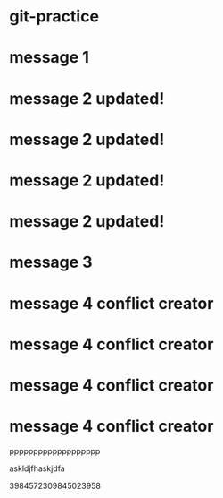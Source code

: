 # git-practice

# message 1

# message 2 updated!

# message 2 updated!

# message 2 updated!

# message 2 updated!

# message 3

# message 4 conflict creator

# message 4 conflict creator

# message 4 conflict creator

# message 4 conflict creator

ppppppppppppppppppp

askldjfhaskjdfa

3984572309845023958
